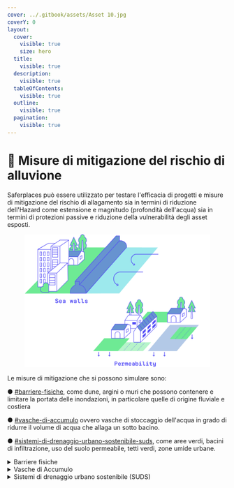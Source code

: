 ```yaml
---
cover: ../.gitbook/assets/Asset 10.jpg
coverY: 0
layout:
  cover:
    visible: true
    size: hero
  title:
    visible: true
  description:
    visible: true
  tableOfContents:
    visible: true
  outline:
    visible: true
  pagination:
    visible: true
---
```


# 📔 Misure di mitigazione del rischio di alluvione

Saferplaces può essere utilizzato per testare l'efficacia di progetti e misure di mitigazione del rischio di allagamento sia in termini di riduzione dell'Hazard come estensione e magnitudo (profondità dell'acqua) sia in termini di protezioni passive e riduzione della vulnerabilità degli asset esposti.

<figure><img src="../.gitbook/assets/climate-resilience-models-cities.svg" alt=""><figcaption></figcaption></figure>

Le misure di mitigazione che si possono simulare sono:

●        [#barriere-fisiche](misure-di-mitigazione-del-rischio-di-alluvione.md#barriere-fisiche "mention"), come dune, argini o muri che possono contenere e limitare la portata delle inondazioni, in particolare quelle di origine fluviale e costiera

●      [#vasche-di-accumulo](misure-di-mitigazione-del-rischio-di-alluvione.md#vasche-di-accumulo "mention") ovvero vasche di stoccaggio dell'acqua in grado di ridurre il volume di acqua che allaga un sotto bacino.

●        [#sistemi-di-drenaggio-urbano-sostenibile-suds](misure-di-mitigazione-del-rischio-di-alluvione.md#sistemi-di-drenaggio-urbano-sostenibile-suds "mention"), come aree verdi, bacini di infiltrazione, uso del suolo permeabile, tetti verdi, zone umide urbane.



<details>

<summary>Barriere fisiche</summary>

Barriere fisiche come dune, argini o muri che possono contenere e limitare l'estensione spaziale e ridurre i battenti acqua associate agli scenari di allagamento.

Le barriere fisiche possono essere aggiunte al dominio di calcolo con lo **strumento "**_**Draw barrier**_**" della** [barra-superiore.md](../saferplaces-interfaccia-gui-web/barra-superiore.md "mention")che **permette di disegnare elementi lineari (polilinea) ed definire una altezza in m.**

Le barriere fisiche editate sono simulate modificando la quota del DTM e quindi determinano un effetto di contenimento dei fenomeni di allagamento.

&#x20;L'effetto è particolarmente evidente nella simulazione delle inondazioni costiere, dove barriere continue come le dune artificiali, se applicate lungo la linea di costa, possono proteggere una porzione significativa dell'entroterra.

<img src="../.gitbook/assets/barriere.jpg.webp" alt="" data-size="original">



</details>

<details>

<summary>Vasche di Accumulo</summary>

Le Vasche di accumulo sono una eficace misura di mitigazione per fli scenari di allagamento Pluviale e Fluviale.

Si tratta di inserire nel dominio di calcolo delle vasche di stoccaggio di tipo puntiforme con assegnata capacità volumetrica di contenere acqua nel proprio sotto-bacino di appartenenza.&#x20;

L'effetto che si ottiene è quello di ridurre la quantità di acqua se si accumula nelle depressioni e quindi ridurre gli effetti degli allagamenti.

L'utente utilizzando l**o strumento "**_**Draw storage tank**_**" della** [barra-superiore.md](../saferplaces-interfaccia-gui-web/barra-superiore.md "mention")**è in grado di disegnare e localizzare le vasche di accumulo all'interno del dominio, rappresentate da elementi puntiformi..**

Misure come vasche di accumulo "Storage Tank" possono essere simulate riducendo il volume d'acqua che scorre lungo la superficie e sono particolarmente rilevanti per le simulazioni di inondazioni pluviali.&#x20;

<img src="../.gitbook/assets/underground_tank.jpg" alt="" data-size="original">

</details>

<details>

<summary>Sistemi di drenaggio urbano sostenibile (SUDS)</summary>

Un ulteriore misura efficace di riduazione delle aree allagate è rappresentata dalla possibilità di modificare sia il ruscellamento superficiale delle acque  e sia la capacità del terreno di infiltrare ed immagazzinare acqua nel sottosuolo.

Si tratta  di piccole misure diffuse come come tetti verdi, la progettazione  di superfici permeabili e sistemi di infiltrazione.

Queste misure trovano applicazione in ambito urbano con la principale finalità di ridurre il rischio da allagamenti pluviali intensi e di breve durata.

La piattaforma Saferplaces consente di simulare queste misure mediante la modifica del [step-3-tasso-di-infiltrazione-rer-raster-geotiff.md](../gemello-digitale-e-attivazione-nuovo-servizio/creazione-digital-twin-e-attivazione-del-servizio-nellarea-di-interesse-solo-utenti-regione-er/step-3-tasso-di-infiltrazione-rer-raster-geotiff.md "mention") che si attiva con lo **strumento "**_**infiltration rate**_**" della** [barra-superiore.md](../saferplaces-interfaccia-gui-web/barra-superiore.md "mention")



</details>

